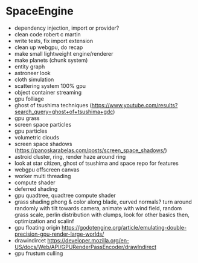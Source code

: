 # SpaceEngine

-   dependency injection, import or provider?
-   clean code robert c martin
-   write tests, fix import extension
-   clean up webgpu, do recap
-   make small lightweight engine/renderer
-   make planets (chunk system)
-   entity graph
-   astroneer look
-   cloth simulation
-   scattering system 100% gpu
-   object container streaming
-   gpu folliage
-   ghost of tsushima techniques (https://www.youtube.com/results?search_query=ghost+of+tsushima+gdc)
-   gpu grass
-   screen space particles
-   gpu particles
-   volumetric clouds
-   screen space shadows (https://panoskarabelas.com/posts/screen_space_shadows/)
-   astroid cluster, ring, render haze around ring
-   look at star citizen, ghost of tsushima and space repo for features
-   webgpu offscreen canvas
-   worker multi threading
-   compute shader
-   deferred shading
-   gpu quadtree, quadtree compute shader
-   grass shading phong & color along blade, curved normals? turn around randomly with tilt towards camera, animate with wind field, random grass scale, perlin distribution with clumps, look for other basics then, optimization and scalinf
-   gpu floating origin https://godotengine.org/article/emulating-double-precision-gpu-render-large-worlds/
-   drawindircet https://developer.mozilla.org/en-US/docs/Web/API/GPURenderPassEncoder/drawIndirect
-   gpu frustum culling

